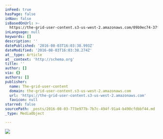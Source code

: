 ```yaml
---
inFeed: true
hasPage: false
inNav: false
isBasedOnUrl: >-
  https://the-grid-user-content.s3-us-west-2.amazonaws.com/09b9ec74-37f5-4599-a057-ffc725386526.jpg
inLanguage: null
keywords: []
description: ''
datePublished: '2016-08-03T16:03:38.993Z'
dateModified: '2016-08-03T16:03:38.274Z'
at__type: Article
at__context: 'http://schema.org'
title: ''
author: []
via: {}
authors: []
publisher:
  name: The-grid-user-content
  domain: the-grid-user-content.s3-us-west-2.amazonaws.com
  url: 'https://the-grid-user-content.s3-us-west-2.amazonaws.com'
  favicon: null
starred: false
sourcePath: _posts/2016-08-03-773e977b-7b7c-494f-91a4-b490cfdbbf44.md
_type: MediaObject

---
```

![](https://the-grid-user-content.s3-us-west-2.amazonaws.com/09b9ec74-37f5-4599-a057-ffc725386526.jpg)